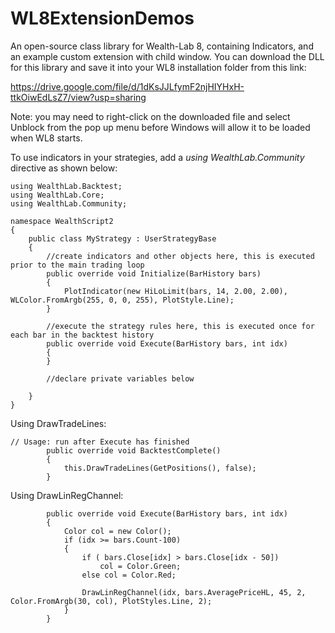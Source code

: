# WL8ExtensionDemos

An open-source class library for Wealth-Lab 8, containing Indicators, and an example custom extension with child window.  You can download the DLL for this library and save it into your WL8 installation folder from this link:

https://drive.google.com/file/d/1dKsJJLfymF2njHIYHxH-ttkOiwEdLsZ7/view?usp=sharing

Note: you may need to right-click on the downloaded file and select Unblock from the pop up menu before Windows will allow it to be loaded when WL8 starts.

To use indicators in your strategies, add a _using WealthLab.Community_ directive as shown below:

```
using WealthLab.Backtest;
using WealthLab.Core;
using WealthLab.Community;

namespace WealthScript2
{
	public class MyStrategy : UserStrategyBase
	{
		//create indicators and other objects here, this is executed prior to the main trading loop
		public override void Initialize(BarHistory bars)
		{
			PlotIndicator(new HiLoLimit(bars, 14, 2.00, 2.00), WLColor.FromArgb(255, 0, 0, 255), PlotStyle.Line);
		}

		//execute the strategy rules here, this is executed once for each bar in the backtest history
		public override void Execute(BarHistory bars, int idx)
		{
		}

		//declare private variables below

	}
}
```

Using DrawTradeLines:

```
// Usage: run after Execute has finished
        public override void BacktestComplete()
        {
            this.DrawTradeLines(GetPositions(), false);
        } 
```

Using DrawLinRegChannel:

```
        public override void Execute(BarHistory bars, int idx)
        {
            Color col = new Color();
            if (idx >= bars.Count-100)
            {
				if ( bars.Close[idx] > bars.Close[idx - 50])
					col = Color.Green;
				else col = Color.Red;

				DrawLinRegChannel(idx, bars.AveragePriceHL, 45, 2, Color.FromArgb(30, col), PlotStyles.Line, 2);
            }
        } 
```
